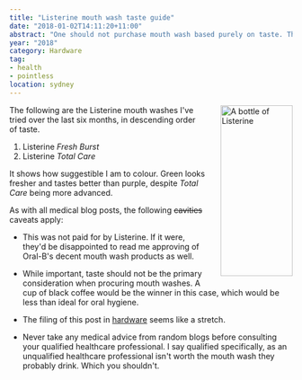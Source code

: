 ```yaml
---
title: "Listerine mouth wash taste guide"
date: "2018-01-02T14:11:20+11:00"
abstract: "One should not purchase mouth wash based purely on taste. That said, here’s how they rank."
year: "2018"
category: Hardware
tag:
- health
- pointless
location: sydney
---
```

<p><img src="https://rubenerd.com/files/2017/listerine@1x.jpg" srcset="https://rubenerd.com/files/2017/listerine@1x.jpg 1x, https://rubenerd.com/files/2017/listerine@2x.jpg 2x" alt="A bottle of Listerine" style="width:128px; height:304px; margin:0 0 1em 2em; float:right" /></p>

The following are the Listerine mouth washes I've tried over the last six months, in descending order of taste.

1. Listerine *Fresh Burst*
2. Listerine *Total Care*

It shows how suggestible I am to colour. Green looks fresher and tastes better than purple, despite *Total Care* being more advanced.

As with all medical blog posts, the following ~~cavities~~ caveats apply:

* This was not paid for by Listerine. If it were, they'd be disappointed to read me approving of Oral-B's decent mouth wash products as well.

* While important, taste should not be the primary consideration when procuring mouth washes. A cup of black coffee would be the winner in this case, which would be less than ideal for oral hygiene.

* The filing of this post in [hardware] seems like a stretch.

* Never take any medical advice from random blogs before consulting your qualified healthcare professional. I say qualified specifically, as an unqualified healthcare professional isn't worth the mouth wash they probably drink. Which you shouldn't.

[hardware]: https://rubenerd.com/hardware/
